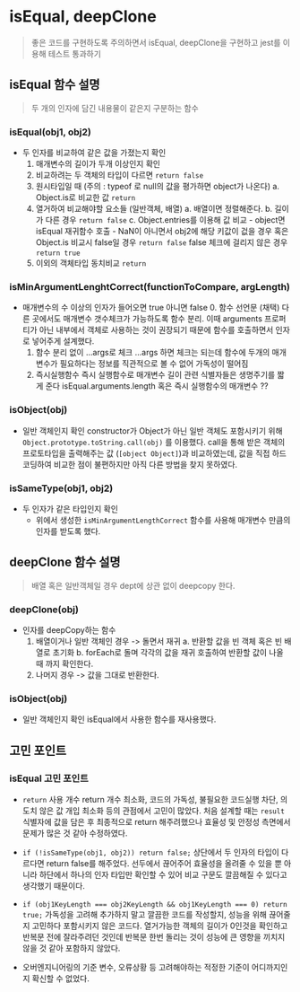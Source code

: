 # isEqual, deepClone

> 좋은 코드를 구현하도록 주의하면서 isEqual, deepClone을 구현하고 jest를 이용해 테스트 통과하기

## isEqual 함수 설명

> 두 개의 인자에 담긴 내용물이 같은지 구분하는 함수

### isEqual(obj1, obj2)

- 두 인자를 비교하여 같은 값을 가졌는지 확인
  1. 매개변수의 길이가 두개 이상인지 확인
  2. 비교하려는 두 객체의 타입이 다르면 `return false`
  3. 원시타입일 때 (주의 : typeof 로 null의 값을 평가하면 object가 나온다)
     a. Object.is로 비교한 값 `return`
  4. 열거하여 비교해야할 요소들 (일반객체, 배열)
     a. 배열이면 정렬해준다.
     b. 길이가 다른 경우 `return false`
     c. Object.entries를 이용해 값 비교 - object면 isEqual 재귀함수 호출 - NaN이 아니면서 obj2에 해당 키값이 겂을 경우 혹은 Object.is 비교시 false일 경우 `return false`
     false 체크에 걸리지 않은 경우 `return true`
  5. 이외의 객체타입 동치비교 `return`

### isMinArgumentLenghtCorrect(functionToCompare, argLength)

- 매개변수의 수 이상의 인자가 들어오면 true 아니면 false 0. 함수 선언문 (채택)
  다른 곳에서도 매개변수 갯수체크가 가능하도록 함수 분리. 이때 arguments 프로퍼티가 아닌 내부에서 객체로 사용하는 것이 권장되기 때문에 함수를 호출하면서 인자로 넣어주게 설계했다.
  1. 함수 분리 없이 ...args로 체크
     ...args 하면 체크는 되는데 함수에 두개의 매개변수가 필요하다는 정보를 직관적으로 볼 수 없어 가독성이 떨어짐
  2. 즉시실행함수
     즉시 실행함수로 매개변수 길이 관련 식별자들은 생명주기를 짧게 준다
     isEqual.arguments.length 혹은 즉시 실행함수의 매개변수 ??

### isObject(obj)

- 일반 객체인지 확인
  constructor가 Object가 아닌 일반 객체도 포함시키기 위해 `Object.prototype.toString.call(obj)` 를 이용했다.
  call을 통해 받은 객체의 프로토타입을 출력해주는 값 (`[object Object]`)과 비교하였는데, 값을 직접 하드코딩하여 비교한 점이 불편하지만 아직 다른 방법을 찾지 못하였다.

### isSameType(obj1, obj2)

- 두 인자가 같은 타입인지 확인
  - 위에서 생성한 `isMinArgumentLengthCorrect` 함수를 사용해 매개변수 만큼의 인자를 받도록 했다.

## deepClone 함수 설명

> 배열 혹은 일반객체일 경우 dept에 상관 없이 deepcopy 한다.

### deepClone(obj)

- 인자를 deepCopy하는 함수
  1. 배열이거나 일반 객체인 경우 -> 돌면서 재귀
     a. 반환할 값을 빈 객체 혹은 빈 배열로 초기화
     b. forEach로 돌며 각각의 값을 재귀 호출하여 반환할 값이 나올 때 까지 확인한다.
  2. 나머지 경우 -> 값을 그대로 반환한다.

### isObject(obj)

- 일반 객체인지 확인
  isEqual에서 사용한 함수를 재사용했다.

## 고민 포인트

### isEqual 고민 포인트

- `return` 사용 개수
  return 개수 최소화, 코드의 가독성, 불필요한 코드실행 차단, 의도치 않은 값 개입 최소화 등의 관점에서 고민이 많았다. 처음 설계할 때는 `result` 식별자에 값을 담은 후 최종적으로 return 해주려했으나 효율성 및 안정성 측면에서 문제가 많은 것 같아 수정하였다.

- `if (!isSameType(obj1, obj2)) return false;`
  상단에서 두 인자의 타입이 다르다면 return false를 해주었다.
  선두에서 끊어주어 효율성을 올려줄 수 있을 뿐 아니라 하단에서 하나의 인자 타입만 확인할 수 있어 비교 구문도 깔끔해질 수 있다고 생각했기 때문이다.

- `if (obj1KeyLength === obj2KeyLength && obj1KeyLength === 0) return true;`
  가독성을 고려해 추가하지 말고 깔끔한 코드를 작성할지, 성능을 위해 끊어줄지 고민하다 포함시키지 않은 코드다.
  열거가능한 객체의 길이가 0인것을 확인하고 반복문 전에 잘라주려던 것인데 반복문 한번 돌리는 것이 성능에 큰 영향을 끼치지 않을 것 같아 포함하지 않았다.

- 오버엔지니어링의 기준
  변수, 오류상황 등 고려해야하는 적정한 기준이 어디까지인지 확신할 수 없었다.

